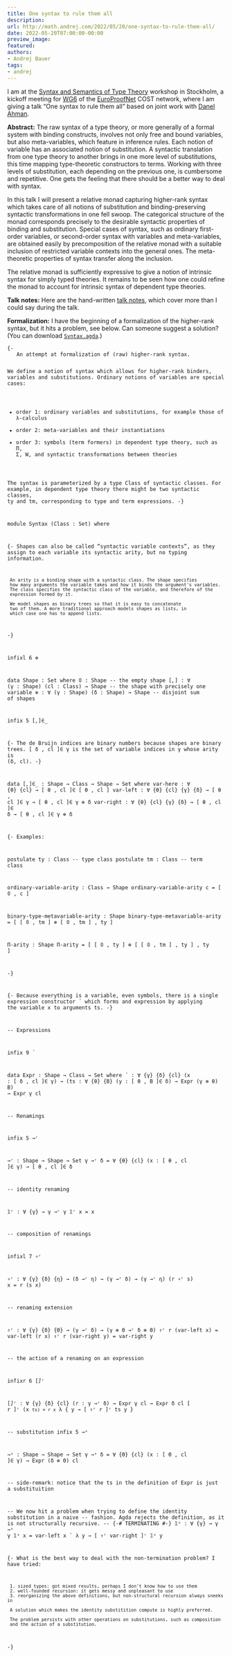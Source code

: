 ```yaml
---
title: One syntax to rule them all
description:
url: http://math.andrej.com/2022/05/20/one-syntax-to-rule-them-all/
date: 2022-05-20T07:00:00-00:00
preview_image:
featured:
authors:
- Andrej Bauer
tags:
- andrej
---
```


<p>I am at the <a href="https://europroofnet.github.io/wg6-kickoff-stockholm/">Syntax and Semantics of Type Theory</a> workshop in Stockholm, a kickoff meeting for <a href="https://europroofnet.github.io/wg6/">WG6</a> of the <a href="https://europroofnet.github.io">EuroProofNet</a> COST network, where I am giving a talk &ldquo;One syntax to rule them all&rdquo; based on joint work with <a href="https://danel.ahman.ee">Danel Ahman</a>.</p>



<p><strong>Abstract:</strong>
The raw syntax of a type theory, or more generally of a formal system with binding constructs, involves not only free and bound variables, but also meta-variables, which feature in inference rules. Each notion of variable has an associated notion of substitution. A syntactic translation from one type theory to another brings in one more level of substitutions, this time mapping type-theoretic constructors to terms. Working with three levels of substitution, each depending on the previous one, is cumbersome and repetitive. One gets the feeling that there should be a better way to deal with syntax.</p>

<p>In this talk I will present a relative monad capturing higher-rank syntax which takes care of all notions of substitution and binding-preserving syntactic transformations in one fell swoop. The categorical structure of the monad corresponds precisely to the desirable syntactic properties of binding and substitution. Special cases of syntax, such as ordinary first-order variables, or second-order syntax with variables and meta-variables, are obtained easily by precomposition of the relative monad with a suitable inclusion of restricted variable contexts into the general ones. The meta-theoretic properties of syntax transfer along the inclusion.</p>

<p>The relative monad is sufficiently expressive to give a notion of intrinsic syntax for simply typed theories. It remains to be seen how one could refine the monad to account for intrinsic syntax of dependent type theories.</p>

<p><strong>Talk notes:</strong>
Here are the hand-written <a href="http://math.andrej.com/asset/data/one-syntax-to-rule-them-all.pdf">talk notes</a>, which cover more than I could say during the talk.</p>

<p><strong>Formalization:</strong>
I have the beginning of a formalization of the higher-rank syntax, but it hits a problem, see below. Can someone suggest a solution? (You can download <a href="http://math.andrej.com/asset/data/Syntax.agda"><code class="language-plaintext highlighter-rouge">Syntax.agda</code></a>.)</p>

<div class="language-plaintext highlighter-rouge"><div class="highlight"><pre class="highlight"><code>{-
   An attempt at formalization of (raw) higher-rank syntax.

   We define a notion of syntax which allows for higher-rank binders,
   variables and substitutions. Ordinary notions of variables are
   special cases:

   * order 1: ordinary variables and substitutions, for example those of
     &lambda;-calculus
   * order 2: meta-variables and their instantiations
   * order 3: symbols (term formers) in dependent type theory, such as
     &Pi;, &Sigma;, W, and syntactic transformations between theories

   The syntax is parameterized by a type Class of syntactic classes. For
   example, in dependent type theory there might be two syntactic
   classes, ty and tm, corresponding to type and term expressions.
-}

module Syntax (Class : Set) where

  {- Shapes can also be called &ldquo;syntactic variable contexts&rdquo;, as they assign to
     each variable its syntactic arity, but no typing information.

     An arity is a binding shape with a syntactic class. The shape specifies
     how many arguments the variable takes and how it binds the argument's variables.
     The class specifies the syntactic class of the variable, and therefore of the
     expression formed by it.

     We model shapes as binary trees so that it is easy to concatenate
     two of them. A more traditional approach models shapes as lists, in
     which case one has to append lists.
  -}

  infixl 6 _&oplus;_

  data Shape : Set where
    &#120792; : Shape -- the empty shape
    [_,_] : &forall; (&gamma; : Shape) (cl : Class) &rarr; Shape -- the shape with precisely one variable
    _&oplus;_ : &forall; (&gamma; : Shape) (&delta; : Shape) &rarr; Shape -- disjoint sum of shapes

  infix 5 [_,_]&isin;_

  {- The de Bruijn indices are binary numbers because shapes are binary
     trees. [ &delta; , cl ]&isin; &gamma; is the set of variable indices in &gamma; whose arity
     is (&delta;, cl). -}

  data [_,_]&isin;_ : Shape &rarr; Class &rarr; Shape &rarr; Set where
    var-here : &forall; {&theta;} {cl} &rarr; [ &theta; , cl ]&isin;  [ &theta; , cl ]
    var-left :  &forall; {&theta;} {cl} {&gamma;} {&delta;} &rarr; [ &theta; , cl ]&isin; &gamma; &rarr; [ &theta; , cl ]&isin; &gamma; &oplus; &delta;
    var-right : &forall; {&theta;} {cl} {&gamma;} {&delta;} &rarr; [ &theta; , cl ]&isin; &delta; &rarr; [ &theta; , cl ]&isin; &gamma; &oplus; &delta;

  {- Examples:

  postulate ty : Class -- type class
  postulate tm : Class -- term class

  ordinary-variable-arity : Class &rarr; Shape
  ordinary-variable-arity c = [ &#120792; , c ]

  binary-type-metavariable-arity : Shape
  binary-type-metavariable-arity = [ [ &#120792; , tm ] &oplus; [ &#120792; , tm ] , ty ]

  &Pi;-arity : Shape
  &Pi;-arity = [ [ &#120792; , ty ] &oplus; [ [ &#120792; , tm ] , ty ] , ty ]

  -}

  {- Because everything is a variable, even symbols, there is a single
     expression constructor _`_ which forms and expression by applying
     the variable x to arguments ts. -}

  -- Expressions

  infix 9 _`_

  data Expr : Shape &rarr; Class &rarr; Set where
    _`_ : &forall; {&gamma;} {&delta;} {cl} (x : [ &delta; , cl ]&isin; &gamma;) &rarr;
            (ts : &forall; {&theta;} {B} (y : [ &theta; , B ]&isin; &delta;) &rarr; Expr (&gamma; &oplus; &theta;) B) &rarr; Expr &gamma; cl

  -- Renamings

  infix 5 _&rarr;&#691;_

  _&rarr;&#691;_ : Shape &rarr; Shape &rarr; Set
  &gamma; &rarr;&#691; &delta; = &forall; {&theta;} {cl} (x : [ &theta; , cl ]&isin; &gamma;) &rarr; [ &theta; , cl ]&isin; &delta;

  -- identity renaming

  &#120793;&#691; : &forall; {&gamma;} &rarr; &gamma; &rarr;&#691; &gamma;
  &#120793;&#691; x = x

  -- composition of renamings

  infixl 7 _&#8728;&#691;_

  _&#8728;&#691;_ : &forall; {&gamma;} {&delta;} {&eta;} &rarr; (&delta; &rarr;&#691; &eta;) &rarr; (&gamma; &rarr;&#691; &delta;) &rarr; (&gamma; &rarr;&#691; &eta;)
  (r &#8728;&#691; s) x =  r (s x)

  -- renaming extension

  &uArr;&#691; : &forall; {&gamma;} {&delta;} {&Theta;} &rarr; (&gamma; &rarr;&#691; &delta;) &rarr; (&gamma; &oplus; &Theta; &rarr;&#691; &delta; &oplus; &Theta;)
  &uArr;&#691; r (var-left x) =  var-left (r x)
  &uArr;&#691; r (var-right y) = var-right y

  -- the action of a renaming on an expression

  infixr 6 [_]&#691;_

  [_]&#691;_ : &forall; {&gamma;} {&delta;} {cl} (r : &gamma; &rarr;&#691; &delta;) &rarr; Expr &gamma; cl &rarr; Expr &delta; cl
  [ r ]&#691; (x ` ts) = r x ` &lambda; { y &rarr; [ &uArr;&#691; r ]&#691; ts y }

  -- substitution
  infix 5 _&rarr;&#738;_

  _&rarr;&#738;_ : Shape &rarr; Shape &rarr; Set
  &gamma; &rarr;&#738; &delta; = &forall; {&Theta;} {cl} (x : [ &Theta; , cl ]&isin; &gamma;) &rarr; Expr (&delta; &oplus; &Theta;) cl

  -- side-remark: notice that the ts in the definition of Expr is just a substituition

  -- We now hit a problem when trying to define the identity substitution in a naive
  -- fashion. Agda rejects the definition, as it is not structurally recursive.
  -- {-# TERMINATING #-}
  &#120793;&#738; : &forall; {&gamma;} &rarr; &gamma; &rarr;&#738; &gamma;
  &#120793;&#738; x = var-left x ` &lambda; y &rarr;  [ &uArr;&#691; var-right ]&#691; &#120793;&#738; y

  {- What is the best way to deal with the non-termination problem? I have tried:

     1. sized types: got mixed results, perhaps I don't know how to use them
     2. well-founded recursion: it gets messy and unpleasant to use
     3. reorganizing the above definitions, but non-structural recursion always sneeks in

     A solution which makes the identity substitition compute is highly preferred.

     The problem persists with other operations on substitutions, such as composition
     and the action of a substitution.
  -}
</code></pre></div></div>
